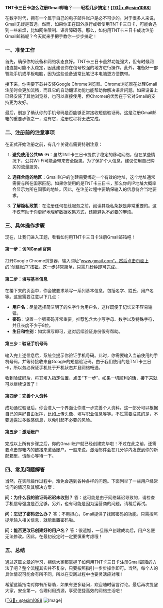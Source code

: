 **TNT卡三日卡怎么注册Gmail邮箱？——轻松几步搞定！[[TG💪+ @esim1088](https://t.me/s/esim1088)]**

在数字时代，拥有一个属于自己的电子邮件账户是必不可少的。对于很多人来说，Gmail无疑是首选。然而，如果你正在国外旅行或者使用TNT卡三日卡，可能会遇到一些麻烦，比如网络限制、语言障碍等。那么，如何用TNT卡三日卡成功注册Gmail邮箱呢？今天就来手把手教你一步步搞定！

### 一、准备工作

首先，确保你的设备和网络状态良好。TNT卡三日卡虽然功能强大，但有时候网络连接可能不太稳定，因此建议你在信号较强的地方进行操作。此外，准备好一部智能手机或平板电脑，因为这些设备通常比笔记本电脑更方便携带。

接下来，你需要下载并安装Google Chrome浏览器。Chrome浏览器在处理Gmail注册时会更加流畅，而且它的自动翻译功能也能帮助你解决语言问题。如果设备上已经安装了其他浏览器，也可以直接使用，但Chrome的优势在于它对Gmail的支持更为友好。

最后，别忘了确认你的手机号码是否能够正常接收短信验证码。这是注册Gmail邮箱的重要步骤之一，没有它，注册过程将无法完成。

### 二、注册前的注意事项

在正式开始注册之前，有几个关键点需要特别注意：

1. **避免使用公共Wi-Fi**：虽然TNT卡三日卡提供了稳定的移动网络，但在某些情况下，公共Wi-Fi可能会带来安全隐患。为了保护个人信息，建议使用自己购买的流量服务。

2. **选择合适的地区**：Gmail账户的创建需要绑定一个有效的地址，这个地址通常需要与所在国家匹配。如果你使用的是TNT卡三日卡，那么你的IP地址大概率会显示为所在国家的地址。因此，在注册过程中要确保输入的信息符合当地要求。

3. **了解隐私政策**：在注册任何在线服务之前，阅读其隐私条款是非常重要的。这不仅有助于你更好地理解数据收集方式，还能避免不必要的麻烦。

### 三、具体操作步骤

现在，让我们进入正题，看看如何用TNT卡三日卡注册Gmail邮箱吧！

#### 第一步：访问Gmail官网

打开Google Chrome浏览器，输入网址“www.gmail.com”，然后点击页面上的“创建账户”按钮。这一步非常简单，只需几秒钟即可完成。

#### 第二步：填写基本信息

在接下来的页面中，你会被要求填写一系列基本信息，包括名字、姓氏、用户名等。这里需要注意以下几点：

- **用户名**：尽量选择简洁明了的名字作为用户名，这样既便于记忆又不容易输错。
- **密码**：设置一个强密码非常重要。推荐包含大小写字母、数字以及特殊字符，并且长度不少于8位。
- **生日和性别**：如实填写即可，这对后续验证身份很有帮助。

#### 第三步：验证手机号码

输入完上述信息后，系统会提示你验证手机号码。此时，你需要输入当前使用的手机号码，并等待接收来自Google的短信验证码。由于我们使用的是TNT卡三日卡，所以务必保证手机处于开机状态并且网络畅通。

收到验证码后，将其填入指定位置，点击“下一步”。如果一切顺利的话，接下来就可以继续设置了！

#### 第四步：完善个人资料

成功通过验证后，你会进入一个界面让你进一步完善个人资料。这一部分可以根据自己的喜好自由发挥，比如上传头像、填写职业信息等等。不过需要注意的是，不要透露过多敏感信息，以免引起不必要的风险。

#### 第五步：激活账户

完成以上所有步骤之后，你的Gmail账户就已经创建完毕啦！不过在此之前，还需要点击邮箱内的链接来激活账户。一般来说，激活邮件会在几分钟内发送到你的新邮箱里，请耐心等待一下。

### 四、常见问题解答

当然，在实际操作过程中，难免会遇到各种各样的问题。下面列举了一些用户经常询问的情况及其解决方案：

**问：为什么我的验证码迟迟未收到？**
答：这可能是由于网络延迟导致的，请检查手机信号强度是否足够。另外，也有可能是因为运营商的问题，请稍后再试。

**问：忘记了密码怎么办？**
答：不用担心，Gmail提供了找回密码的功能。只需按照提示输入相关信息，就能重置密码啦。

**问：能否更改已创建好的用户名？**
答：很遗憾，一旦账户创建成功后，用户名便无法修改。因此，在最初设定时一定要慎重考虑哦！

### 五、总结

通过这篇文章的学习，相信大家都掌握了如何用TNT卡三日卡注册Gmail邮箱的方法了吧？整个流程其实并不复杂，只要按照指引一步步操作即可。当然，每个人的具体情况可能会有所不同，所以在实践过程中也要灵活应对哦！

希望这篇指南对你有所帮助，如果有更多疑问，欢迎随时留言讨论。最后再次提醒大家，安全第一，合理利用资源，享受便捷高效的网络生活吧！

[[TG💪+ @esim1088](https://t.me/s/esim1088) ![Image](https://i.postimg.cc/4NQfJmqS/Snipaste-2025-05-13-00-14-12.png)]